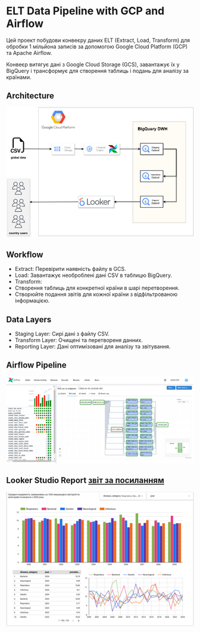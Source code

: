 # ELT Data Pipeline with GCP and Airflow

Цей проект побудови конвеєру даних ELT (Extract, Load, Transform) для обробки 1 мільйона записів за допомогою Google Cloud Platform (GCP) та Apache Airflow. 

Конвеєр витягує дані з Google Cloud Storage (GCS), завантажує їх у BigQuery і трансформує для створення таблиць і подань для аналізу за країнами.

## Architecture
![Image alt](https://github.com/TurchinskiyD/global_health_elt_data_gcp/blob/main/health_data_gcp.png)

## Workflow
* Extract: Перевірити наявність файлу в GCS.
* Load: Завантажує необроблені дані CSV в таблицю BigQuery.
* Transform:
* Створення таблиць для конкретної країни в шарі перетворення.
* Створюйте подання звітів для кожної країни з відфільтрованою інформацією.

## Data Layers
* Staging Layer: Сирі дані з файлу CSV.
* Transform Layer: Очищені та перетвореня данних.
* Reporting Layer: Дані оптимізовані для аналізу та звітування.

## Airflow Pipeline
![Image alt](https://github.com/TurchinskiyD/global_health_elt_data_gcp/blob/main/Airflow_Pipeline.png)


## Looker Studio Report [звіт за посиланням](https://lookerstudio.google.com/reporting/cc05e8f9-8cba-4de1-b3c0-031798483d90)
![Image alt](https://github.com/TurchinskiyD/global_health_elt_data_gcp/blob/main/dashbord_australia.png)


